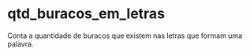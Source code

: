 # qtd_buracos_em_letras
Conta a quantidade de buracos que existem nas letras que formam uma palavra.
